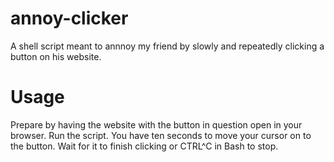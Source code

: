 # annoy-clicker
A shell script meant to annnoy my friend by slowly and repeatedly clicking a button on his website.

# Usage
Prepare by having the website with the button in question open in your browser. Run the script. You have ten seconds to move your cursor on to the button. Wait for it to finish clicking or CTRL^C in Bash to stop.
